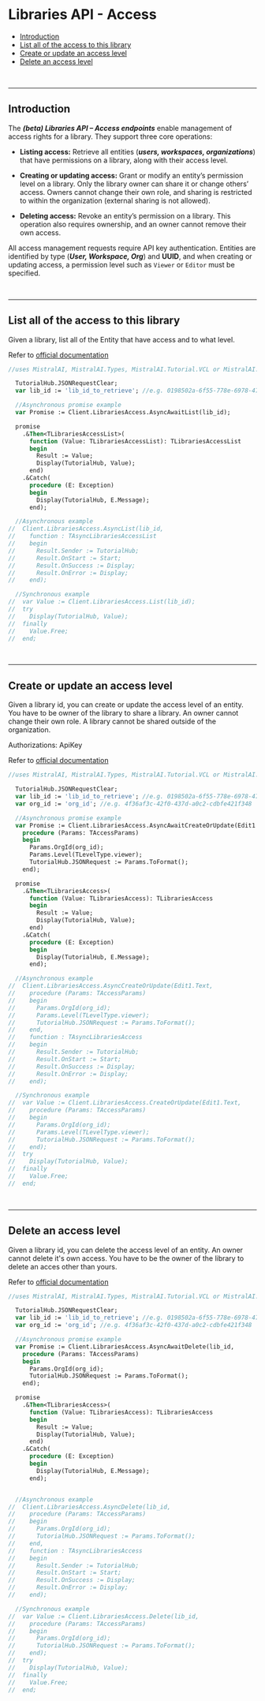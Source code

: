 # Libraries API - Access

- [Introduction](#introduction)
- [List all of the access to this library](#list-all-of-the-access-to-this-library)
- [Create or update an access level](#create-or-update-an-access-level)
- [Delete an access level](#delete-an-access-level)

<br>

___

## Introduction

The ***(beta) Libraries API – Access endpoints*** enable management of access rights for a library. They support three core operations:

- **Listing access:** Retrieve all entities (***users, workspaces, organizations***) that have permissions on a library, along with their access level.

- **Creating or updating access:** Grant or modify an entity’s permission level on a library. Only the library owner can share it or change others’ access. Owners cannot change their own role, and sharing is restricted to within the organization (external sharing is not allowed).

- **Deleting access:** Revoke an entity’s permission on a library. This operation also requires ownership, and an owner cannot remove their own access.

All access management requests require API key authentication. Entities are identified by type (***User, Workspace, Org***) and **UUID**, and when creating or updating access, a permission level such as `Viewer` or `Editor` must be specified.



<br>

___

## List all of the access to this library

Given a library, list all of the Entity that have access and to what level.

Refer to [official documentation](https://docs.mistral.ai/api/#tag/beta.libraries.accesses/operation/libraries_share_list_v1)

```Pascal
//uses MistralAI, MistralAI.Types, MistralAI.Tutorial.VCL or MistralAI.Tutorial.FMX;

  TutorialHub.JSONRequestClear;
  var lib_id := 'lib_id_to_retrieve'; //e.g. 0198502a-6f55-778e-6978-470167da0f28

  //Asynchronous promise example
  var Promise := Client.LibrariesAccess.AsyncAwaitList(lib_id);

  promise
    .&Then<TLibrariesAccessList>(
      function (Value: TLibrariesAccessList): TLibrariesAccessList
      begin
        Result := Value;
        Display(TutorialHub, Value);
      end)
    .&Catch(
      procedure (E: Exception)
      begin
        Display(TutorialHub, E.Message);
      end);

  //Asynchronous example
//  Client.LibrariesAccess.AsyncList(lib_id,
//    function : TAsyncLibrariesAccessList
//    begin
//      Result.Sender := TutorialHub;
//      Result.OnStart := Start;
//      Result.OnSuccess := Display;
//      Result.OnError := Display;
//    end);

  //Synchronous example
//  var Value := Client.LibrariesAccess.List(lib_id);
//  try
//    Display(TutorialHub, Value);
//  finally
//    Value.Free;
//  end;
```

<br>

___

## Create or update an access level 

Given a library id, you can create or update the access level of an entity. You have to be owner of the library to share a library. An owner cannot change their own role. A library cannot be shared outside of the organization.

Authorizations:
ApiKey

Refer to [official documentation](https://docs.mistral.ai/api/#tag/beta.libraries.accesses/operation/libraries_share_create_v1)

```Pascal
//uses MistralAI, MistralAI.Types, MistralAI.Tutorial.VCL or MistralAI.Tutorial.FMX;

  TutorialHub.JSONRequestClear;
  var lib_id := 'lib_id_to_retrieve'; //e.g. 0198502a-6f55-778e-6978-470167da0f28
  var org_id := 'org_id'; //e.g. 4f36af3c-42f0-437d-a0c2-cdbfe421f348

  //Asynchronous promise example
  var Promise := Client.LibrariesAccess.AsyncAwaitCreateOrUpdate(Edit1.Text,
    procedure (Params: TAccessParams)
    begin
      Params.OrgId(org_id);
      Params.Level(TLevelType.viewer);
      TutorialHub.JSONRequest := Params.ToFormat();
    end);

  promise
    .&Then<TLibrariesAccess>(
      function (Value: TLibrariesAccess): TLibrariesAccess
      begin
        Result := Value;
        Display(TutorialHub, Value);
      end)
    .&Catch(
      procedure (E: Exception)
      begin
        Display(TutorialHub, E.Message);
      end);

  //Asynchronous example
//  Client.LibrariesAccess.AsyncCreateOrUpdate(Edit1.Text,
//    procedure (Params: TAccessParams)
//    begin
//      Params.OrgId(org_id);
//      Params.Level(TLevelType.viewer);
//      TutorialHub.JSONRequest := Params.ToFormat();
//    end,
//    function : TAsyncLibrariesAccess
//    begin
//      Result.Sender := TutorialHub;
//      Result.OnStart := Start;
//      Result.OnSuccess := Display;
//      Result.OnError := Display;
//    end);

  //Synchronous example
//  var Value := Client.LibrariesAccess.CreateOrUpdate(Edit1.Text,
//    procedure (Params: TAccessParams)
//    begin
//      Params.OrgId(org_id);
//      Params.Level(TLevelType.viewer);
//      TutorialHub.JSONRequest := Params.ToFormat();
//    end);
//  try
//    Display(TutorialHub, Value);
//  finally
//    Value.Free;
//  end;
```

<br>

___

## Delete an access level

Given a library id, you can delete the access level of an entity. An owner cannot delete it's own access. You have to be the owner of the library to delete an acces other than yours.

Refer to [official documentation](https://docs.mistral.ai/api/#tag/beta.libraries.accesses/operation/libraries_share_delete_v1)

```Pascal
//uses MistralAI, MistralAI.Types, MistralAI.Tutorial.VCL or MistralAI.Tutorial.FMX;

  TutorialHub.JSONRequestClear;
  var lib_id := 'lib_id_to_retrieve'; //e.g. 0198502a-6f55-778e-6978-470167da0f28
  var org_id := 'org_id'; //e.g. 4f36af3c-42f0-437d-a0c2-cdbfe421f348

  //Asynchronous promise example
  var Promise := Client.LibrariesAccess.AsyncAwaitDelete(lib_id,
    procedure (Params: TAccessParams)
    begin
      Params.OrgId(org_id);
      TutorialHub.JSONRequest := Params.ToFormat();
    end);

  promise
    .&Then<TLibrariesAccess>(
      function (Value: TLibrariesAccess): TLibrariesAccess
      begin
        Result := Value;
        Display(TutorialHub, Value);
      end)
    .&Catch(
      procedure (E: Exception)
      begin
        Display(TutorialHub, E.Message);
      end);


  //Asynchronous example
//  Client.LibrariesAccess.AsyncDelete(lib_id,
//    procedure (Params: TAccessParams)
//    begin
//      Params.OrgId(org_id);
//      TutorialHub.JSONRequest := Params.ToFormat();
//    end,
//    function : TAsyncLibrariesAccess
//    begin
//      Result.Sender := TutorialHub;
//      Result.OnStart := Start;
//      Result.OnSuccess := Display;
//      Result.OnError := Display;
//    end);

  //Synchronous example
//  var Value := Client.LibrariesAccess.Delete(lib_id,
//    procedure (Params: TAccessParams)
//    begin
//      Params.OrgId(org_id);
//      TutorialHub.JSONRequest := Params.ToFormat();
//    end);
//  try
//    Display(TutorialHub, Value);
//  finally
//    Value.Free;
//  end;
```


